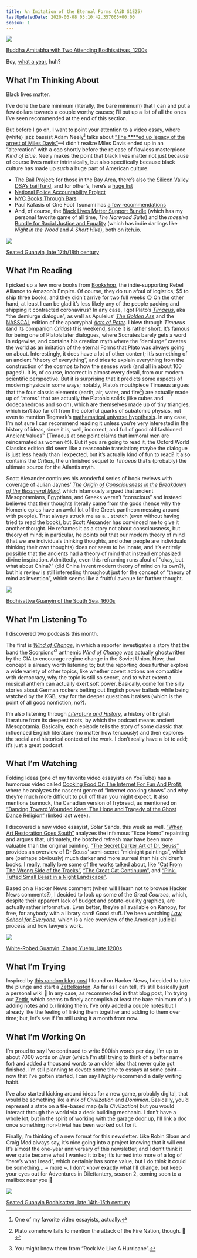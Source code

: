 ```yaml
---
title: An Imitation of the Eternal Forms (AiD S1E25)
lastUpdatedDate: 2020-06-08 05:10:42.357065+00:00
season: 1
---
```


![](https://buttondown-attachments.s3.us-west-2.amazonaws.com/images/9d595e6a-1af4-499f-a7c0-9662607601c9.jpg)

[Buddha Amitabha with Two Attending Bodhisattvas, 1200s](https://www.clevelandart.org/art/1974.35)

Boy, [what a year](https://is2020over.com), huh?

## What I’m Thinking About

Black lives matter.

I’ve done the bare minimum (literally, the bare minimum) that I can and put a few dollars towards a couple worthy causes; I’ll put up a list of all the ones I’ve seen recommended at the end of this section.

But before I go on, I want to point your attention to a video essay, where (white) jazz bassist Adam Neely[^1] talks about [”The ****ed up legacy of the arrest of Miles Davis”](https://youtu.be/Sapc6BSxlRI)—I didn’t realize Miles Davis ended up in an “altercation” with a cop shortly before the release of flawless masterpiece *Kind of Blue*. Neely makes the point that black lives matter not just because of course lives matter intrinsically, but also specifically because black culture has made up *such* a huge part of American culture.

* [The Bail Project](https://bailproject.org); for those in the Bay Area, there’s also the [Silicon Valley DSA’s bail fund](https://siliconvalleydsa.org/donations/), and for other’s, here’s a [huge list](https://bailfunds.github.io)
* [National Police Accountability Project](https://www.nlg-npap.org/donate/)
* [NYC Books Through Bars](http://www.freebirdbooks.com/home/how-to-support-nyc-books-through-bars-during-the-pandemic)
* Paul Kafasis of One Foot Tsunami has [a few recommendations](https://onefoottsunami.com/2020/06/02/our-job-is-never-done/)
* And, of course, the [Black Lives Matter Support Bundle](https://itch.io/b/513/black-lives-matter-support-bundle) (which has my personal favorite game of all time, *The Norwood Suite*) and the *massive* [Bundle for Racial Justice and Equality](https://itch.io/b/520/bundle-for-racial-justice-and-equality) (which has indie darlings like *Night in the Wood* and *A Short Hike*), both on itch.io.

 ![](https://buttondown-attachments.s3.us-west-2.amazonaws.com/images/3986644c-f4eb-4c16-af52-57147b75bc3f.jpg)

[Seated Guanyin, late 17th/18th century](https://www.artic.edu/artworks/42704/seated-guanyin)

## What I’m Reading

I picked up a few more books from [Bookshop](https://bookshop.org), the indie-supporting Rebel Alliance to Amazon’s Empire. Of course, they do run afoul of logistics; $5 to ship three books, and they didn’t arrive for two full weeks 😔 On the other hand, at least I can be glad it’s less likely any of the people packing and shipping it contracted coronavirus? In any case, I got Plato’s [*Timaeus*](https://bookshop.org/books/timaeus-and-critias/9780192807359), aka “the demiurge dialogue”, as well as Apuleius’ [*The Golden Ass*](https://bookshop.org/books/the-golden-ass-9780199540556/9780199540556) and the [NASSCAL](https://www.nasscal.com) edition of the apocryphal [*Acts of Peter*](https://bookshop.org/books/the-acts-of-peter/9781598150223). I blew through *Timaeus* (and its companion *Critias*) this weekend, since it is rather short. It’s famous for being one of Plato’s later dialogues, where Socrates barely gets a word in edgewise, and contains his creation myth where the “demiurge” creates the world as an imitation of the eternal Forms that Plato was always going on about. Interestingly, it does have a lot of other content; it’s something of an ancient “theory of everything”, and tries to explain everything from the construction of the cosmos to how the senses work (and all in about 100 pages!). It is, of course, incorrect in almost every detail, from our modern scientific perspective. But it is surprising that it predicts some aspects of modern physics in some ways; notably, Plato’s mouthpiece Timaeus argues that the four classic elements (earth, air, water, and fire[^2]) are actually made up of “atoms” that are actually the Platonic solids (like cubes and dodecahedrons and so on), which are themselves made up of tiny triangles, which isn’t *too* far off from the colorful quarks of subatomic physics, not even to mention Tegmark’s [mathematical universe hypothesis](https://en.wikipedia.org/wiki/Mathematical_universe_hypothesis). In any case, I’m not sure I can recommend reading it unless you’re very interested in the history of ideas, since it is, well, incorrect, and full of good old fashioned Ancient Values™️ (Timaeus at one point claims that immoral men are reincarnated as women 😐). But if you are going to read it, the Oxford World Classics edition did seem like a reasonable translation; maybe the dialogue is just less heady than I expected, but it’s actually kind of fun to read? It also contains the *Critias*, the unfinished sequel to *Timaeus* that’s (probably) the ultimate source for the Atlantis myth.

Scott Alexander continues his wonderful series of book reviews with coverage of Julian Jaynes’ [*The Origin of Consciousness in the Breakdown of the Bicameral Mind*](https://slatestarcodex.com/2020/06/01/book-review-origin-of-consciousness-in-the-breakdown-of-the-bicameral-mind/), which infamously argued that ancient Mesopotamians, Egyptians, and Greeks weren’t “conscious” and instead believed that their thoughts literally came from the gods (hence why the Homeric epics have an awful lot of the Greek pantheon messing around with people). That always struck me as a… stretch (even without having tried to read the book), but Scott Alexander has convinced me to give it another thought. He reframes it as a story not about consciousness, but theory of mind; in particular, he points out that our modern theory of mind (that we are individuals thinking thoughts, and other people are individuals thinking their own thoughts) does not seem to be innate, and it’s entirely possible that the ancients had a theory of mind that instead emphasized divine inspiration. Admittedly, even this reframing runs afoul of “okay, but what about China?” (did China invent modern theory of mind on its own?), but his review is still interesting throughout just for the concept of “theory of mind as invention”, which seems like a fruitful avenue for further thought.

 ![](https://buttondown-attachments.s3.us-west-2.amazonaws.com/images/10265db0-b731-4482-879a-8ef40ec79771.jpg)

[Bodhisattva Guanyin of the South Sea, 1600s](https://www.clevelandart.org/art/1950.579)

## What I’m Listening To

I discovered two podcasts this month.

The first is [*Wind of Change*](https://crooked.com/podcast-series/wind-of-change/), in which a reporter investigates a story that the band the Scorpions’[^3] anthemic *Wind of Change* was actually ghostwritten by the CIA to encourage regime change in the Soviet Union. Now, that concept is already worth listening to; but the reporting does further explore a wide variety of other topics, like whether covert actions are compatible with democracy, why the topic is still so secret, and to what extent a musical anthem can actually exert soft power. Basically, come for the silly stories about German rockers belting out English power ballads while being watched by the KGB, stay for the deeper questions it raises (which is the point of all good nonfiction, no?).

I’m also listening through [*Literature and History*](https://literatureandhistory.com), a history of English literature from its deepest roots, by which the podcast means ancient Mesopotamia. Basically, each episode tells the story of some classic that influenced English literature (no matter how tenuously) and then explores the social and historical context of the work. I don’t really have a lot to add; it’s just a great podcast.

## What I’m Watching

Folding Ideas (one of my favorite video essayists on YouTube) has a humorous video called [Cooking Food On The Internet For Fun And Profit](https://youtu.be/4EXVrzOACv4), where he analyzes the nascent genre of “Internet cooking shows” and why they’re much more difficult to pull off than you might expect. It also mentions bannock, the Canadian version of frybread, as mentioned on [“Dancing Toward Wounded Knee: The Hope and Tragedy of the Ghost Dance Religion”](https://digpodcast.org/2019/10/13/ghost-dance-religion/) (linked last week).

I discovered a new video essayist, Solar Sands, this week as well. [”When Art Restoration Goes South”](https://youtu.be/MilXnOVvpLo) analyzes the infamous “Ecce Homo” repainting and argues that, ultimately, the botched refresh may have been more valuable than the original painting. [”The Secret Darker Art of Dr. Seuss”](https://youtu.be/3WSk86uIx2E) provides an overview of Dr Seuss’ semi-secret “midnight paintings”, which are (perhaps obviously) much darker and more surreal than his children’s books. I really, really love some of the works talked about, like [“Cat From The Wrong Side of the Tracks”](https://www.drseussart.com/secretandarchive/cat-from-wrong-side-of-tracks), [“The Great Cat Continuum”](https://www.drseussart.com/secretandarchive/thegreatcatcontinuum), and [“Pink-Tufted Small Beast in a Night Landscape”](https://www.drseussart.com/secretandarchive/pink-tufted-small-beast-in-a-night-landscape).

Based on a Hacker News comment (when will I learn not to browse Hacker News comments?), I decided to look up some of the *Great Courses*, which, despite their apparent lack of budget and potato-quality graphics, are actually rather informative. Even better, they’re all available on Kanopy, for free, for anybody with a library card! Good stuff. I’ve been watching [*Law School for Everyone*](https://sfpl.kanopy.com/video/law-school-everyone), which is a nice overview of the American judicial process and how lawyers work.

 ![](https://buttondown-attachments.s3.us-west-2.amazonaws.com/images/7e67f501-e8f8-474b-9d29-a7b45691862c.jpg)

[White-Robed Guanyin, Zhang Yuehu, late 1200s](https://www.clevelandart.org/art/1972.160)

## What I’m Trying

Inspired by [this random blog post](https://blog.viktomas.com/posts/slip-box/) I found on Hacker News, I decided to take the plunge and start a [Zettelkasten](https://zettelkasten.de/posts/overview/). As far as I can tell, it’s still basically just a personal wiki 🤔 In any case, as recommended in that blog post, I’m trying out [Zettlr](https://www.zettlr.com), which seems to finely accomplish at least the bare minimum of a.) adding notes and b.) linking them. I’ve only added a couple notes but I already like the feeling of linking them together and adding to them over time; but, let’s see if I’m still using it a month from now.

## What I’m Working On

I’m proud to say I’ve continued to write 500ish words per day; I’m up to about 7000 words on *Bear* (which I’m still trying to think of a better name for) and added a thousand words to an older idea that never quite got finished. I’m still planning to devote some time to essays at some point—now that I’ve gotten started, I can say I *highly* recommend a daily writing habit.

I’ve also started kicking around ideas for a new game, probably digital, that would be something like a mix of *Civilization* and *Dominion*. Basically, you’d represent a state on a tile-based map (a la *Civilization*) but you would interact through the world via a deck building mechanic. I don’t have a whole lot, but in the spirit of [working with the garage door up](https://notes.andymatuschak.org/About_these_notes?stackedNotes=z21cgR9K3UcQ5a7yPsj2RUim3oM2TzdBByZu), I’ll link a doc once something non-trivial has been worked out for it.

Finally, I’m thinking of a new format for this newsletter. Like Robin Sloan and Craig Mod always say, it’s nice going into a project knowing that it will end. It’s almost the one-year anniversary of this newsletter, and I don’t think it ever quite became what I wanted it to be; it’s turned into more of a log of “here’s what I read”, which certainly has some value, but I do think it could be something… ~ more ~. I don’t know exactly what I’ll change, but keep your eyes out for Adventures in Dilettantery, season 2, coming soon to a mailbox near you 🙂

 ![](https://buttondown-attachments.s3.us-west-2.amazonaws.com/images/2d01730f-8a4b-47ee-a820-0d2b9a53e11a.jpg)

[Seated Guanyin Bodhisattva, late 14th-15th century](https://en.wikipedia.org/wiki/File:Chinese_-_Seated_Guanyin_(Kuan-yin)_Bodhisattva_-_Walters_25256_(2).jpg)

[^1]: One of my favorite video essayists, actually.

[^2]: Plato somehow fails to mention the attack of the Fire Nation, though. 🤔

[^3]: You might know them from “Rock Me Like A Hurricane”.